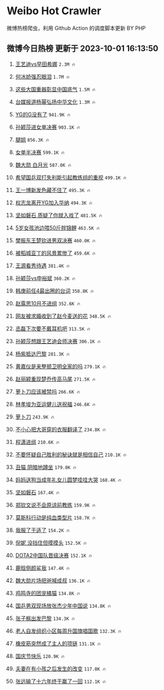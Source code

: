 # Weibo Hot Crawler 



微博热榜爬虫，利用 Github Action 的调度脚本更新 BY PHP 


## 微博今日热榜 更新于 2023-10-01 16:13:50 
1. [王艺迪vs早田希娜](https://s.weibo.com/weibo?q=%23%E7%8E%8B%E8%89%BA%E8%BF%AAvs%E6%97%A9%E7%94%B0%E5%B8%8C%E5%A8%9C%23&t=31&band_rank=1&Refer=top) `2.3M 🔥` 

1. [何冰娇强忍眼泪](https://s.weibo.com/weibo?q=%23%E4%BD%95%E5%86%B0%E5%A8%87%E5%BC%BA%E5%BF%8D%E7%9C%BC%E6%B3%AA%23&t=31&band_rank=2&Refer=top) `1.7M 🔥` 

1. [这些大国重器彰显中国底气](https://s.weibo.com/weibo?q=%23%E8%BF%99%E4%BA%9B%E5%A4%A7%E5%9B%BD%E9%87%8D%E5%99%A8%E5%BD%B0%E6%98%BE%E4%B8%AD%E5%9B%BD%E5%BA%95%E6%B0%94%23&t=31&band_rank=3&Refer=top) `1.5M 🔥` 

1. [台媒报道杨幂弘扬中华文化](https://s.weibo.com/weibo?q=%23%E5%8F%B0%E5%AA%92%E6%8A%A5%E9%81%93%E6%9D%A8%E5%B9%82%E5%BC%98%E6%89%AC%E4%B8%AD%E5%8D%8E%E6%96%87%E5%8C%96%23&t=31&band_rank=4&Refer=top) `1.3M 🔥` 

1. [YG的G没有了](https://s.weibo.com/weibo?q=%23YG%E7%9A%84G%E6%B2%A1%E6%9C%89%E4%BA%86%23&t=31&band_rank=5&Refer=top) `941.9K 🔥` 

1. [孙颖莎进女单决赛](https://s.weibo.com/weibo?q=%23%E5%AD%99%E9%A2%96%E8%8E%8E%E8%BF%9B%E5%A5%B3%E5%8D%95%E5%86%B3%E8%B5%9B%23&t=31&band_rank=6&Refer=top) `903.1K 🔥` 

1. [腿姐](https://s.weibo.com/weibo?q=%E8%85%BF%E5%A7%90&t=31&band_rank=7&Refer=top) `856.3K 🔥` 

1. [女单半决赛](https://s.weibo.com/weibo?q=%E5%A5%B3%E5%8D%95%E5%8D%8A%E5%86%B3%E8%B5%9B&t=31&band_rank=8&Refer=top) `599.1K 🔥` 

1. [魏大勋 白月光](https://s.weibo.com/weibo?q=%E9%AD%8F%E5%A4%A7%E5%8B%8B%20%E7%99%BD%E6%9C%88%E5%85%89&t=31&band_rank=9&Refer=top) `587.0K 🔥` 

1. [希望国乒双打失利能引起教练组的重视](https://s.weibo.com/weibo?q=%23%E5%B8%8C%E6%9C%9B%E5%9B%BD%E4%B9%92%E5%8F%8C%E6%89%93%E5%A4%B1%E5%88%A9%E8%83%BD%E5%BC%95%E8%B5%B7%E6%95%99%E7%BB%83%E7%BB%84%E7%9A%84%E9%87%8D%E8%A7%86%23&t=31&band_rank=10&Refer=top) `499.1K 🔥` 

1. [王一博新发色藏不住了](https://s.weibo.com/weibo?q=%23%E7%8E%8B%E4%B8%80%E5%8D%9A%E6%96%B0%E5%8F%91%E8%89%B2%E8%97%8F%E4%B8%8D%E4%BD%8F%E4%BA%86%23&t=31&band_rank=11&Refer=top) `495.3K 🔥` 

1. [权志龙离开YG加入华纳](https://s.weibo.com/weibo?q=%23%E6%9D%83%E5%BF%97%E9%BE%99%E7%A6%BB%E5%BC%80YG%E5%8A%A0%E5%85%A5%E5%8D%8E%E7%BA%B3%23&t=31&band_rank=12&Refer=top) `494.3K 🔥` 

1. [坚如磐石 质疑了你就入戏了](https://s.weibo.com/weibo?q=%E5%9D%9A%E5%A6%82%E7%A3%90%E7%9F%B3%20%E8%B4%A8%E7%96%91%E4%BA%86%E4%BD%A0%E5%B0%B1%E5%85%A5%E6%88%8F%E4%BA%86&t=31&band_rank=13&Refer=top) `481.5K 🔥` 

1. [5岁女孩池边喂50斤胖锦鲤](https://s.weibo.com/weibo?q=%235%E5%B2%81%E5%A5%B3%E5%AD%A9%E6%B1%A0%E8%BE%B9%E5%96%8250%E6%96%A4%E8%83%96%E9%94%A6%E9%B2%A4%23&t=31&band_rank=14&Refer=top) `463.5K 🔥` 

1. [樊振东王楚钦进男双决赛](https://s.weibo.com/weibo?q=%23%E6%A8%8A%E6%8C%AF%E4%B8%9C%E7%8E%8B%E6%A5%9A%E9%92%A6%E8%BF%9B%E7%94%B7%E5%8F%8C%E5%86%B3%E8%B5%9B%23&t=31&band_rank=15&Refer=top) `460.0K 🔥` 

1. [被稻城亚丁的风景累惨了](https://s.weibo.com/weibo?q=%23%E8%A2%AB%E7%A8%BB%E5%9F%8E%E4%BA%9A%E4%B8%81%E7%9A%84%E9%A3%8E%E6%99%AF%E7%B4%AF%E6%83%A8%E4%BA%86%23&t=31&band_rank=16&Refer=top) `459.6K 🔥` 

1. [王源看秀待遇](https://s.weibo.com/weibo?q=%23%E7%8E%8B%E6%BA%90%E7%9C%8B%E7%A7%80%E5%BE%85%E9%81%87%23&t=31&band_rank=17&Refer=top) `381.4K 🔥` 

1. [孙颖莎vs申裕斌](https://s.weibo.com/weibo?q=%23%E5%AD%99%E9%A2%96%E8%8E%8Evs%E7%94%B3%E8%A3%95%E6%96%8C%23&t=31&band_rank=18&Refer=top) `360.2K 🔥` 

1. [韩庚前任4最出圈的台词](https://s.weibo.com/weibo?q=%23%E9%9F%A9%E5%BA%9A%E5%89%8D%E4%BB%BB4%E6%9C%80%E5%87%BA%E5%9C%88%E7%9A%84%E5%8F%B0%E8%AF%8D%23&t=31&band_rank=19&Refer=top) `358.8K 🔥` 

1. [赵露思10月不进组](https://s.weibo.com/weibo?q=%23%E8%B5%B5%E9%9C%B2%E6%80%9D10%E6%9C%88%E4%B8%8D%E8%BF%9B%E7%BB%84%23&t=31&band_rank=20&Refer=top) `352.6K 🔥` 

1. [网友被求婚收到了赵今麦送的花](https://s.weibo.com/weibo?q=%23%E7%BD%91%E5%8F%8B%E8%A2%AB%E6%B1%82%E5%A9%9A%E6%94%B6%E5%88%B0%E4%BA%86%E8%B5%B5%E4%BB%8A%E9%BA%A6%E9%80%81%E7%9A%84%E8%8A%B1%23&t=31&band_rank=21&Refer=top) `348.5K 🔥` 

1. [丞磊下次要不戴耳机吧](https://s.weibo.com/weibo?q=%E4%B8%9E%E7%A3%8A%E4%B8%8B%E6%AC%A1%E8%A6%81%E4%B8%8D%E6%88%B4%E8%80%B3%E6%9C%BA%E5%90%A7&t=31&band_rank=22&Refer=top) `313.5K 🔥` 

1. [孙颖莎想跟王艺迪会师决赛](https://s.weibo.com/weibo?q=%23%E5%AD%99%E9%A2%96%E8%8E%8E%E6%83%B3%E8%B7%9F%E7%8E%8B%E8%89%BA%E8%BF%AA%E4%BC%9A%E5%B8%88%E5%86%B3%E8%B5%9B%23&t=31&band_rank=23&Refer=top) `306.1K 🔥` 

1. [杨紫抵达巴黎](https://s.weibo.com/weibo?q=%23%E6%9D%A8%E7%B4%AB%E6%8A%B5%E8%BE%BE%E5%B7%B4%E9%BB%8E%23&t=31&band_rank=24&Refer=top) `281.3K 🔥` 

1. [黄嘉仪是来整顿卫明全家的吗](https://s.weibo.com/weibo?q=%23%E9%BB%84%E5%98%89%E4%BB%AA%E6%98%AF%E6%9D%A5%E6%95%B4%E9%A1%BF%E5%8D%AB%E6%98%8E%E5%85%A8%E5%AE%B6%E7%9A%84%E5%90%97%23&t=31&band_rank=25&Refer=top) `279.1K 🔥` 

1. [赵丽颖重现楚乔传高马尾](https://s.weibo.com/weibo?q=%23%E8%B5%B5%E4%B8%BD%E9%A2%96%E9%87%8D%E7%8E%B0%E6%A5%9A%E4%B9%94%E4%BC%A0%E9%AB%98%E9%A9%AC%E5%B0%BE%23&t=31&band_rank=26&Refer=top) `271.5K 🔥` 

1. [萝卜刀应该被禁吗](https://s.weibo.com/weibo?q=%23%E8%90%9D%E5%8D%9C%E5%88%80%E5%BA%94%E8%AF%A5%E8%A2%AB%E7%A6%81%E5%90%97%23&t=31&band_rank=27&Refer=top) `266.6K 🔥` 

1. [林孝埈为亚运健儿送祝福](https://s.weibo.com/weibo?q=%23%E6%9E%97%E5%AD%9D%E5%9F%88%E4%B8%BA%E4%BA%9A%E8%BF%90%E5%81%A5%E5%84%BF%E9%80%81%E7%A5%9D%E7%A6%8F%23&t=31&band_rank=28&Refer=top) `246.6K 🔥` 

1. [萝卜刀](https://s.weibo.com/weibo?q=%E8%90%9D%E5%8D%9C%E5%88%80&t=31&band_rank=29&Refer=top) `243.9K 🔥` 

1. [不小心把大哥穿的衣服翻译了](https://s.weibo.com/weibo?q=%23%E4%B8%8D%E5%B0%8F%E5%BF%83%E6%8A%8A%E5%A4%A7%E5%93%A5%E7%A9%BF%E7%9A%84%E8%A1%A3%E6%9C%8D%E7%BF%BB%E8%AF%91%E4%BA%86%23&t=31&band_rank=30&Refer=top) `234.8K 🔥` 

1. [程潇进组](https://s.weibo.com/weibo?q=%E7%A8%8B%E6%BD%87%E8%BF%9B%E7%BB%84&t=31&band_rank=31&Refer=top) `210.6K 🔥` 

1. [不要怀疑自己胜利的秘诀就是相信自己](https://s.weibo.com/weibo?q=%23%E4%B8%8D%E8%A6%81%E6%80%80%E7%96%91%E8%87%AA%E5%B7%B1%E8%83%9C%E5%88%A9%E7%9A%84%E7%A7%98%E8%AF%80%E5%B0%B1%E6%98%AF%E7%9B%B8%E4%BF%A1%E8%87%AA%E5%B7%B1%23&t=31&band_rank=32&Refer=top) `210.1K 🔥` 

1. [丑猫 阴暗地蹲坐](https://s.weibo.com/weibo?q=%E4%B8%91%E7%8C%AB%20%E9%98%B4%E6%9A%97%E5%9C%B0%E8%B9%B2%E5%9D%90&t=31&band_rank=33&Refer=top) `179.0K 🔥` 

1. [妈妈送狗当成年礼女儿圆梦哇哇大哭](https://s.weibo.com/weibo?q=%23%E5%A6%88%E5%A6%88%E9%80%81%E7%8B%97%E5%BD%93%E6%88%90%E5%B9%B4%E7%A4%BC%E5%A5%B3%E5%84%BF%E5%9C%86%E6%A2%A6%E5%93%87%E5%93%87%E5%A4%A7%E5%93%AD%23&t=31&band_rank=34&Refer=top) `168.4K 🔥` 

1. [坚如磐石](https://s.weibo.com/weibo?q=%E5%9D%9A%E5%A6%82%E7%A3%90%E7%9F%B3&t=31&band_rank=35&Refer=top) `167.4K 🔥` 

1. [郑钦文说不会原谅前教练](https://s.weibo.com/weibo?q=%23%E9%83%91%E9%92%A6%E6%96%87%E8%AF%B4%E4%B8%8D%E4%BC%9A%E5%8E%9F%E8%B0%85%E5%89%8D%E6%95%99%E7%BB%83%23&t=31&band_rank=36&Refer=top) `159.9K 🔥` 

1. [莫斯科行动是纯血类型片](https://s.weibo.com/weibo?q=%23%E8%8E%AB%E6%96%AF%E7%A7%91%E8%A1%8C%E5%8A%A8%E6%98%AF%E7%BA%AF%E8%A1%80%E7%B1%BB%E5%9E%8B%E7%89%87%23&t=31&band_rank=37&Refer=top) `158.7K 🔥` 

1. [我服了于适了](https://s.weibo.com/weibo?q=%E6%88%91%E6%9C%8D%E4%BA%86%E4%BA%8E%E9%80%82%E4%BA%86&t=31&band_rank=38&Refer=top) `154.2K 🔥` 

1. [倪妮 没挡住但摸摸头](https://s.weibo.com/weibo?q=%E5%80%AA%E5%A6%AE%20%E6%B2%A1%E6%8C%A1%E4%BD%8F%E4%BD%86%E6%91%B8%E6%91%B8%E5%A4%B4&t=31&band_rank=39&Refer=top) `152.5K 🔥` 

1. [DOTA2中国队晋级决赛](https://s.weibo.com/weibo?q=%23DOTA2%E4%B8%AD%E5%9B%BD%E9%98%9F%E6%99%8B%E7%BA%A7%E5%86%B3%E8%B5%9B%23&t=31&band_rank=40&Refer=top) `152.1K 🔥` 

1. [鹿晗侧颜鲨我](https://s.weibo.com/weibo?q=%23%E9%B9%BF%E6%99%97%E4%BE%A7%E9%A2%9C%E9%B2%A8%E6%88%91%23&t=31&band_rank=41&Refer=top) `147.4K 🔥` 

1. [魏大勋片场把爸喊成叔](https://s.weibo.com/weibo?q=%23%E9%AD%8F%E5%A4%A7%E5%8B%8B%E7%89%87%E5%9C%BA%E6%8A%8A%E7%88%B8%E5%96%8A%E6%88%90%E5%8F%94%23&t=31&band_rank=42&Refer=top) `136.1K 🔥` 

1. [鸡鸣寺的团宠橘猫](https://s.weibo.com/weibo?q=%E9%B8%A1%E9%B8%A3%E5%AF%BA%E7%9A%84%E5%9B%A2%E5%AE%A0%E6%A9%98%E7%8C%AB&t=31&band_rank=43&Refer=top) `134.8K 🔥` 

1. [国乒男双现场放张杰少年中国说](https://s.weibo.com/weibo?q=%23%E5%9B%BD%E4%B9%92%E7%94%B7%E5%8F%8C%E7%8E%B0%E5%9C%BA%E6%94%BE%E5%BC%A0%E6%9D%B0%E5%B0%91%E5%B9%B4%E4%B8%AD%E5%9B%BD%E8%AF%B4%23&t=31&band_rank=44&Refer=top) `134.8K 🔥` 

1. [张子枫出发巴黎](https://s.weibo.com/weibo?q=%23%E5%BC%A0%E5%AD%90%E6%9E%AB%E5%87%BA%E5%8F%91%E5%B7%B4%E9%BB%8E%23&t=31&band_rank=45&Refer=top) `134.3K 🔥` 

1. [老人自发组织小区每周升国旗唱国歌](https://s.weibo.com/weibo?q=%23%E8%80%81%E4%BA%BA%E8%87%AA%E5%8F%91%E7%BB%84%E7%BB%87%E5%B0%8F%E5%8C%BA%E6%AF%8F%E5%91%A8%E5%8D%87%E5%9B%BD%E6%97%97%E5%94%B1%E5%9B%BD%E6%AD%8C%23&t=31&band_rank=46&Refer=top) `132.3K 🔥` 

1. [橡皮筋突然成了主人的项链](https://s.weibo.com/weibo?q=%E6%A9%A1%E7%9A%AE%E7%AD%8B%E7%AA%81%E7%84%B6%E6%88%90%E4%BA%86%E4%B8%BB%E4%BA%BA%E7%9A%84%E9%A1%B9%E9%93%BE&t=31&band_rank=47&Refer=top) `131.1K 🔥` 

1. [国庆节快乐](https://s.weibo.com/weibo?q=%23%E5%9B%BD%E5%BA%86%E8%8A%82%E5%BF%AB%E4%B9%90%23&t=31&band_rank=48&Refer=top) `120.9K 🔥` 

1. [夫妻在有小孩之后发生的改变](https://s.weibo.com/weibo?q=%23%E5%A4%AB%E5%A6%BB%E5%9C%A8%E6%9C%89%E5%B0%8F%E5%AD%A9%E4%B9%8B%E5%90%8E%E5%8F%91%E7%94%9F%E7%9A%84%E6%94%B9%E5%8F%98%23&t=31&band_rank=49&Refer=top) `117.0K 🔥` 

1. [张远输了十六年终于赢了一回](https://s.weibo.com/weibo?q=%23%E5%BC%A0%E8%BF%9C%E8%BE%93%E4%BA%86%E5%8D%81%E5%85%AD%E5%B9%B4%E7%BB%88%E4%BA%8E%E8%B5%A2%E4%BA%86%E4%B8%80%E5%9B%9E%23&t=31&band_rank=50&Refer=top) `112.1K 🔥` 

